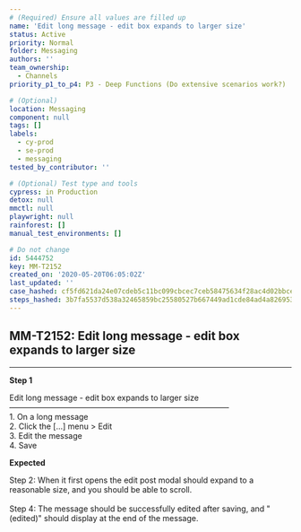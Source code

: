 ```yaml
---
# (Required) Ensure all values are filled up
name: 'Edit long message - edit box expands to larger size'
status: Active
priority: Normal
folder: Messaging
authors: ''
team_ownership:
  - Channels
priority_p1_to_p4: P3 - Deep Functions (Do extensive scenarios work?)

# (Optional)
location: Messaging
component: null
tags: []
labels:
  - cy-prod
  - se-prod
  - messaging
tested_by_contributor: ''

# (Optional) Test type and tools
cypress: in Production
detox: null
mmctl: null
playwright: null
rainforest: []
manual_test_environments: []

# Do not change
id: 5444752
key: MM-T2152
created_on: '2020-05-20T06:05:02Z'
last_updated: ''
case_hashed: cf5fd621da24e07cdeb5c11bc099cbcec7ceb58475634f28ac4d02bbcecd858d316f05dae4bc2aa6e08aacca2ff9dd0e
steps_hashed: 3b7fa5537d538a32465859bc25580527b667449ad1cde84ad4a826953aebb4f90356d1916c73d1f7e66d9f65e745aabd
---
```


<!-- (Auto-generated) Based on frontmatter's "key" and "name" -->

## MM-T2152: Edit long message - edit box expands to larger size

---

**Step 1**

Edit long message - edit box expands to larger size\
————————————————————————————\
1\. On a long message\
2\. Click the \[...] menu > Edit\
3\. Edit the message\
4\. Save

**Expected**

Step 2: When it first opens the edit post modal should expand to a reasonable size, and you should be able to scroll.\
\
Step 4: The message should be successfully edited after saving, and "(edited)" should display at the end of the message.
